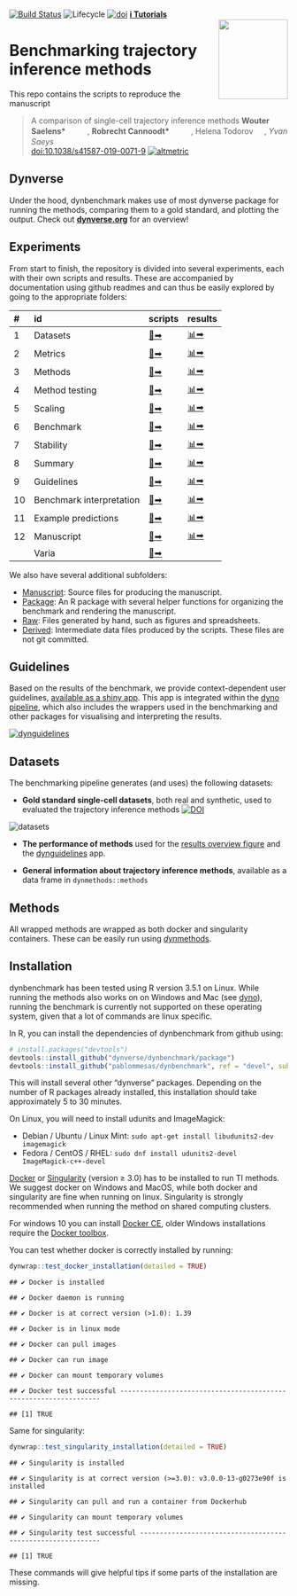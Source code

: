 
<!-- README.md is generated from README.Rmd. Please edit that file -->

[![Build
Status](https://api.travis-ci.org/dynverse/dynbenchmark.svg)](https://travis-ci.org/dynverse/dynbenchmark)
![Lifecycle](https://img.shields.io/badge/lifecycle-experimental-orange.svg)
[![doi](https://zenodo.org/badge/doi/10.1038/s41587-019-0071-9.svg)](https://doi.org/10.1038/s41587-019-0071-9)
[**ℹ️ Tutorials**](https://dynverse.org)  
<br><img src="package/man/figures/logo.png" align="right" width="125" height="144" />

# Benchmarking trajectory inference methods

This repo contains the scripts to reproduce the manuscript

> A comparison of single-cell trajectory inference methods <strong>
> Wouter Saelens\* </strong>
> <a href='https://orcid.org/0000-0002-7114-6248'><img src='https://github.com/dynverse/dynmethods/raw/master/man/figures/orcid_logo.svg?sanitize=true' height='16'></a>
> <a href='https://github.com/zouter'><img src='https://github.com/dynverse/dynmethods/raw/master/man/figures/github_logo.png' height='16'></a>,
> <strong> Robrecht Cannoodt\* </strong>
> <a href='https://orcid.org/0000-0003-3641-729X'><img src='https://github.com/dynverse/dynmethods/raw/master/man/figures/orcid_logo.svg?sanitize=true' height='16'></a>
> <a href='https://github.com/rcannood'><img src='https://github.com/dynverse/dynmethods/raw/master/man/figures/github_logo.png' height='16'></a>,
> Helena Todorov
> <a href='https://github.com/Helena-todd'><img src='https://github.com/dynverse/dynmethods/raw/master/man/figures/github_logo.png' height='16'></a>,
> <em> Yvan Saeys </em>
> <a href='https://github.com/saeyslab'><img src='https://github.com/dynverse/dynmethods/raw/master/man/figures/github_logo.png' height='16'></a>  
> [doi:10.1038/s41587-019-0071-9](https://doi.org/10.1038/s41587-019-0071-9)
> [![altmetric](https://badges.altmetric.com/?size=100&score=118&types=bvttttwg&style=bar)](https://altmetric.com/details/33972849)

## Dynverse

Under the hood, dynbenchmark makes use of most dynverse package for
running the methods, comparing them to a gold standard, and plotting the
output. Check out **[dynverse.org](https://dynverse.org)** for an
overview\!

## Experiments

From start to finish, the repository is divided into several
experiments, each with their own scripts and results. These are
accompanied by documentation using github readmes and can thus be easily
explored by going to the appropriate
folders:

| \# | id                       | scripts                                   | results                                                                                        |
| :- | :----------------------- | :---------------------------------------- | :--------------------------------------------------------------------------------------------- |
| 1  | Datasets                 | [📄➡](scripts/01-datasets)                 | [📊➡](https://github.com/dynverse/dynbenchmark_results/tree/master/01-datasets)                 |
| 2  | Metrics                  | [📄➡](scripts/02-metrics)                  | [📊➡](https://github.com/dynverse/dynbenchmark_results/tree/master/02-metrics)                  |
| 3  | Methods                  | [📄➡](scripts/03-methods)                  | [📊➡](https://github.com/dynverse/dynbenchmark_results/tree/master/03-methods)                  |
| 4  | Method testing           | [📄➡](scripts/04-method_testing)           | [📊➡](https://github.com/dynverse/dynbenchmark_results/tree/master/04-method_testing)           |
| 5  | Scaling                  | [📄➡](scripts/05-scaling)                  | [📊➡](https://github.com/dynverse/dynbenchmark_results/tree/master/05-scaling)                  |
| 6  | Benchmark                | [📄➡](scripts/06-benchmark)                | [📊➡](https://github.com/dynverse/dynbenchmark_results/tree/master/06-benchmark)                |
| 7  | Stability                | [📄➡](scripts/07-stability)                | [📊➡](https://github.com/dynverse/dynbenchmark_results/tree/master/07-stability)                |
| 8  | Summary                  | [📄➡](scripts/08-summary)                  | [📊➡](https://github.com/dynverse/dynbenchmark_results/tree/master/08-summary)                  |
| 9  | Guidelines               | [📄➡](scripts/09-guidelines)               | [📊➡](https://github.com/dynverse/dynbenchmark_results/tree/master/09-guidelines)               |
| 10 | Benchmark interpretation | [📄➡](scripts/10-benchmark_interpretation) | [📊➡](https://github.com/dynverse/dynbenchmark_results/tree/master/10-benchmark_interpretation) |
| 11 | Example predictions      | [📄➡](scripts/11-example_predictions)      | [📊➡](https://github.com/dynverse/dynbenchmark_results/tree/master/11-example_predictions)      |
| 12 | Manuscript               | [📄➡](scripts/12-manuscript)               | [📊➡](https://github.com/dynverse/dynbenchmark_results/tree/master/12-manuscript)               |
|    | Varia                    | [📄➡](scripts/varia)                       |                                                                                                |

We also have several additional subfolders:

  - [Manuscript](manuscript): Source files for producing the manuscript.
  - [Package](package): An R package with several helper functions for
    organizing the benchmark and rendering the manuscript.
  - [Raw](raw): Files generated by hand, such as figures and
    spreadsheets.
  - [Derived](derived): Intermediate data files produced by the scripts.
    These files are not git committed.

## Guidelines

Based on the results of the benchmark, we provide context-dependent user
guidelines, [available as a shiny
app](https://github.com/dynverse/dynguidelines). This app is integrated
within the [dyno pipeline](https://github.com/dynverse/dyno), which also
includes the wrappers used in the benchmarking and other packages for
visualising and interpreting the
results.

[![dynguidelines](https://github.com/dynverse/dynguidelines/raw/master/man/figures/demo.gif)](https://github.com/dynverse/dynguidelines)

## Datasets

The benchmarking pipeline generates (and uses) the following datasets:

  - **Gold standard single-cell datasets**, both real and synthetic,
    used to evaluated the trajectory inference methods
    [![DOI](https://zenodo.org/badge/DOI/10.5281/zenodo.1443566.svg)](https://doi.org/10.5281/zenodo.1443566)

![datasets](package/man/figures/datasets.png)

  - **The performance of methods** used for the [results overview
    figure](https://github.com/dynverse/dynbenchmark_results/tree/master/08-summary/results_suppfig.pdf)
    and the [dynguidelines](http://guidelines.dynverse.org) app.

  - **General information about trajectory inference methods**,
    available as a data frame in `dynmethods::methods`

## Methods

All wrapped methods are wrapped as both docker and singularity
containers. These can be easily run using
[*dyn*methods](https://github.com/dynverse/dynmethods).

## Installation

dynbenchmark has been tested using R version 3.5.1 on Linux. While
running the methods also works on on Windows and Mac (see
[dyno](https://github.com/dynverse/dyno)), running the benchmark is
currently not supported on these operating system, given that a lot of
commands are linux specific.

In R, you can install the dependencies of dynbenchmark from github
using:

``` r
# install.packages("devtools")
devtools::install_github("dynverse/dynbenchmark/package")
devtools::install_github("pablommesas/dynbenchmark", ref = "devel", subdir = "package")
```

This will install several other “dynverse” packages. Depending on the
number of R packages already installed, this installation should take
approximately 5 to 30 minutes.

On Linux, you will need to install udunits and ImageMagick:

  - Debian / Ubuntu / Linux Mint: `sudo apt-get install libudunits2-dev
    imagemagick`
  - Fedora / CentOS / RHEL: `sudo dnf install udunits2-devel
    ImageMagick-c++-devel`

[Docker](https://docs.docker.com/install) or
[Singularity](https://www.sylabs.io/guides/3.0/user-guide/) (version ≥
3.0) has to be installed to run TI methods. We suggest docker on Windows
and MacOS, while both docker and singularity are fine when running on
linux. Singularity is strongly recommended when running the method on
shared computing clusters.

For windows 10 you can install [Docker
CE](https://store.docker.com/editions/community/docker-ce-desktop-windows),
older Windows installations require the [Docker
toolbox](https://docs.docker.com/toolbox/overview/).

You can test whether docker is correctly installed by
    running:

``` r
dynwrap::test_docker_installation(detailed = TRUE)
```

    ## ✔ Docker is installed

    ## ✔ Docker daemon is running

    ## ✔ Docker is at correct version (>1.0): 1.39

    ## ✔ Docker is in linux mode

    ## ✔ Docker can pull images

    ## ✔ Docker can run image

    ## ✔ Docker can mount temporary volumes

    ## ✔ Docker test successful -----------------------------------------------------------------

    ## [1] TRUE

Same for
    singularity:

``` r
dynwrap::test_singularity_installation(detailed = TRUE)
```

    ## ✔ Singularity is installed

    ## ✔ Singularity is at correct version (>=3.0): v3.0.0-13-g0273e90f is installed

    ## ✔ Singularity can pull and run a container from Dockerhub

    ## ✔ Singularity can mount temporary volumes

    ## ✔ Singularity test successful ------------------------------------------------------------

    ## [1] TRUE

These commands will give helpful tips if some parts of the installation
are missing.
